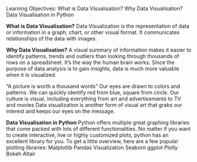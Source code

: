 Learning Objectives:
What is Data Visualisation?
Why Data Visualisation?
Data Visualisation in Python

**What is Data Visualisation?**
Data Visualization is the representation of data or information in a graph, chart, or other visual format.
It communicates relationships of the data with images.

**Why Data Visualisation?**
A visual summary of information makes it easier to identify patterns, trends and outliers than looking through thousands of rows on a spreadsheet. 
It’s the way the human brain works. 
Since the purpose of data analysis is to gain insights, data is much more valuable when it is visualized.

“A picture is worth a thousand words”
Our eyes are drawn to colors and patterns. We can quickly identify red from blue, square from circle. Our culture is visual, including everything from art and advertisements to TV and movies
Data visualization is another form of visual art that grabs our interest and keeps our eyes on the message.


**Data Visualisation in Python**
Python offers multiple great graphing libraries that come packed with lots of different functionalities. No matter if you want to create interactive, live or highly customized plots, python has an excellent library for you.
To get a little overview, here are a few popular plotting libraries:
Matplotlib
Pandas Visualization
Seaborn
ggplot
Plotly
Bokeh
Altair
